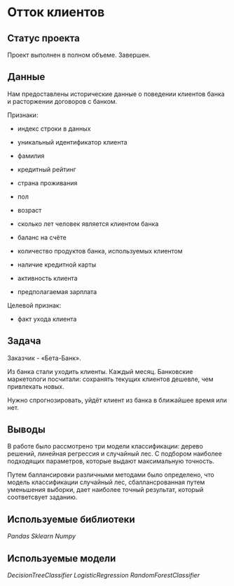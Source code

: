 # Отток клиентов

## Статус проекта
Проект выполнен в полном объеме. Завершен.

## Данные

Нам предоставлены исторические данные о поведении клиентов банка и расторжении договоров с банком.

Признаки:

- индекс строки в данных

- уникальный идентификатор клиента

- фамилия

- кредитный рейтинг

- страна проживания

- пол

- возраст

- сколько лет человек является клиентом банка

- баланс на счёте

- количество продуктов банка, используемых клиентом

- наличие кредитной карты

- активность клиента

- предполагаемая зарплата

Целевой признак:

- факт ухода клиента

## Задача

Заказчик - «Бета-Банк». 

Из банка стали уходить клиенты. Каждый месяц. Банковские маркетологи посчитали: сохранять текущих клиентов дешевле, чем привлекать новых.

Нужно спрогнозировать, уйдёт клиент из банка в ближайшее время или нет. 

## Выводы
В работе было рассмотрено три модели классификации: дерево решений, линейная регрессия и случайный лес. С подбором наиболее подходящих параметров, которые выдают максимальную точность.

Путем баллансировки различными методами было определено, что модель классификации случайный лес, сбаллансрованная путем уменьшения выборки, дает наиболее точный результат, который соответсвует заданию.

## Используемые библиотеки

*Pandas*
*Sklearn*
*Numpy*

## Используемые модели

*DecisionTreeClassifier*
*LogisticRegression*
*RandomForestClassifier*